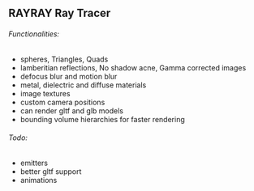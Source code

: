 ## RAYRAY Ray Tracer

###### Functionalities:
  - spheres, Triangles, Quads
  - lamberitian reflections, No shadow acne, Gamma corrected images
  - defocus blur and motion blur
  - metal, dielectric and diffuse materials
  - image textures
  - custom camera positions
  - can render gltf and glb models
  - bounding volume hierarchies for faster rendering
###### Todo:
  - emitters
  - better gltf support
  - animations
